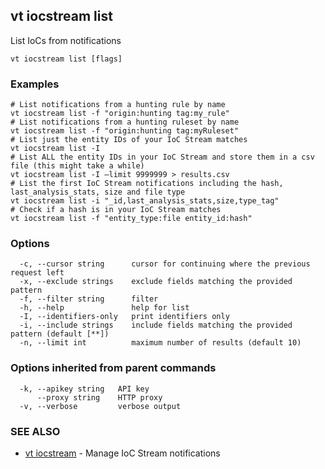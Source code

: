 ## vt iocstream list

List IoCs from notifications

```
vt iocstream list [flags]
```

### Examples

```
# List notifications from a hunting rule by name
vt iocstream list -f "origin:hunting tag:my_rule"
# List notifications from a hunting ruleset by name
vt iocstream list -f "origin:hunting tag:myRuleset"
# List just the entity IDs of your IoC Stream matches
vt iocstream list -I
# List ALL the entity IDs in your IoC Stream and store them in a csv file (this might take a while)
vt iocstream list -I –limit 9999999 > results.csv
# List the first IoC Stream notifications including the hash, last_analysis_stats, size and file type
vt iocstream list -i "_id,last_analysis_stats,size,type_tag"
# Check if a hash is in your IoC Stream matches
vt iocstream list -f "entity_type:file entity_id:hash"

```

### Options

```
  -c, --cursor string      cursor for continuing where the previous request left
  -x, --exclude strings    exclude fields matching the provided pattern
  -f, --filter string      filter
  -h, --help               help for list
  -I, --identifiers-only   print identifiers only
  -i, --include strings    include fields matching the provided pattern (default [**])
  -n, --limit int          maximum number of results (default 10)
```

### Options inherited from parent commands

```
  -k, --apikey string   API key
      --proxy string    HTTP proxy
  -v, --verbose         verbose output
```

### SEE ALSO

* [vt iocstream](vt_iocstream.md)	 - Manage IoC Stream notifications


